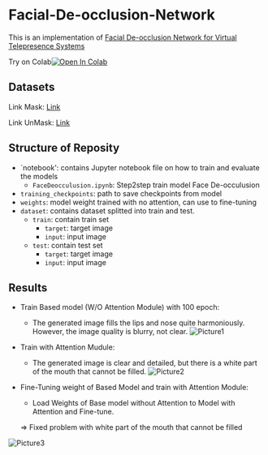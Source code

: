 # Facial-De-occlusion-Network
This is an implementation of [Facial De-occlusion Network for Virtual Telepresence Systems](https://arxiv.org/abs/2210.12622)

Try on Colab[![Open In Colab](https://colab.research.google.com/assets/colab-badge.svg)](https://colab.research.google.com/drive/1OrpR9FAfXnJij0ecQkgE6KGWf7kLt3p3?usp=sharing)

## Datasets

Link Mask: [Link](https://github.com/cabani/MaskedFace-Net.git)

Link UnMask: [Link](https://github.com/NVlabs/ffhq-dataset.git)

## Structure of Reposity
* `notebook': contains Jupyter notebook file on how to train and evaluate the models
    *  `FaceDeocculusion.ipynb`: Step2step train model Face De-occulusion
* `training_checkpoints`: path to save checkpoints from model
* `weights`: model weight trained with no attention, can use to fine-tuning
* `dataset`: contains dataset splitted into train and test.
   *  `train`: contain train set
       *  `target`: target image
       *  `input`: input image
   *  `test`: contain test set
       * `target`: target image
       *  `input`: input image
       
## Results
* Train Based model (W/O Attention Module) with 100 epoch:
   - The generated image fills the lips and nose quite harmoniously. However, the image quality is blurry, not clear.
![Picture1](https://user-images.githubusercontent.com/45920660/231653665-9d720e4b-edc0-4111-9627-1851c5a64d52.png)



* Train with Attention Mudule:  
   - The generated image is clear and detailed, but there is a white part of the mouth that cannot be filled.
   ![Picture2](https://user-images.githubusercontent.com/45920660/231653744-c4c967eb-e235-4e1a-be22-dd7018bf8824.png)

* Fine-Tuning weight of Based Model and train with Attention Module:  
   - Load Weights of Base model without Attention to Model with Attention and Fine-tune.
   
   => Fixed problem with white part of the mouth that cannot be filled


![Picture3](https://user-images.githubusercontent.com/45920660/231653771-7fbf930f-7727-43ed-a4b5-db83b3fa2ff5.png)
